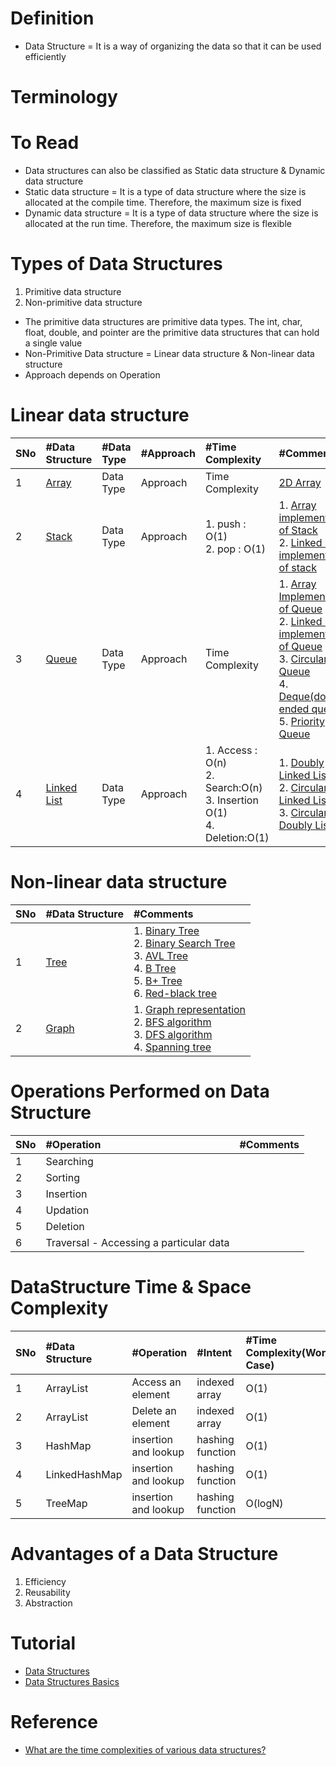 # Definition
* Data Structure = It is a way of organizing the data so that it can be used efficiently

# Terminology

# To Read
* Data structures can also be classified as Static data structure & Dynamic data structure
* Static data structure = It is a type of data structure where the size is allocated at the compile time. Therefore, the maximum size is fixed
* Dynamic data structure = It is a type of data structure where the size is allocated at the run time. Therefore, the maximum size is flexible

# Types of Data Structures
1. Primitive data structure
2. Non-primitive data structure

* The primitive data structures are primitive data types. The int, char, float, double, and pointer are the primitive data structures that can hold a single value
* Non-Primitive Data structure = Linear data structure & Non-linear data structure
* Approach depends on Operation

# Linear data structure
|SNo| #Data Structure  |#Data Type| #Approach |#Time Complexity |#Comments |
| :---| :--- | :--- | :--- | :--- | :--- |
|1 | [Array](https://www.javatpoint.com/data-structure-array) |Data Type |Approach|Time Complexity |[2D Array](https://www.javatpoint.com/data-structure-2d-array) |
|2 | [Stack](https://www.javatpoint.com/data-structure-stack) |Data Type| Approach|1. push : O(1) <br /> 2. pop : O(1) | 1. [Array implementation of Stack](https://www.javatpoint.com/ds-array-implementation-of-stack)  <br>2. [Linked list implementation of stack](https://www.javatpoint.com/ds-linked-list-implementation-of-stack)|
|3 | [Queue](https://www.javatpoint.com/data-structure-queue) |Data Type| Approach|Time Complexity | 1. [Array Implementation of Queue](https://www.javatpoint.com/array-representation-of-queue)  <br>2. [Linked List implementation of Queue](https://www.javatpoint.com/linked-list-implementation-of-queue)  <br>3. [Circular Queue](https://www.javatpoint.com/circular-queue)  <br>4. [Deque(double-ended queue)](https://www.javatpoint.com/ds-deque)  <br>5. [Priority Queue](https://www.javatpoint.com/ds-priority-queue) |
|4 | [Linked List](https://www.javatpoint.com/singly-linked-list)  | Data Type|Approach| 1. Access : O(n) <br>2. Search:O(n) <br>3. Insertion O(1) <br>4. Deletion:O(1) | 1. [Doubly Linked List](https://www.javatpoint.com/doubly-linked-list)  <br>2. [Circular Linked List](https://www.javatpoint.com/circular-singly-linked-list)  <br>3. [Circular Doubly List](https://www.javatpoint.com/circular-doubly-linked-list) |




# Non-linear data structure
|SNo| #Data Structure  | #Comments |
| :---| :--- | :--- | 
|1 | [Tree](https://www.javatpoint.com/tree) |1. [Binary Tree](https://www.javatpoint.com/binary-tree) <br>2. [Binary Search Tree](https://www.javatpoint.com/binary-search-tree) <br>3. [AVL Tree](https://www.javatpoint.com/avl-tree) <br>4. [B Tree](https://www.javatpoint.com/b-tree) <br>5. [B+ Tree](https://www.javatpoint.com/b-plus-tree) <br>6. [Red-black tree](https://www.javatpoint.com/red-black-tree)|
|2| [Graph](https://www.javatpoint.com/ds-graph) | 1. [Graph representation](https://www.javatpoint.com/graph-representation) <br>2. [BFS algorithm](https://www.javatpoint.com/breadth-first-search-algorithm) <br>3. [DFS algorithm](https://www.javatpoint.com/depth-first-search-algorithm) <br>4. [Spanning tree](https://www.javatpoint.com/spanning-tree)|

# Operations Performed on Data Structure
|SNo| #Operation | #Comments |
| :---| :--- | :--- | 
|1 | Searching |  |
| 2| Sorting | |
|3 | Insertion | |
|4 | Updation | |
|5 | Deletion | |
|6 | Traversal - Accessing a particular data | |

# DataStructure Time & Space Complexity
|SNo| #Data Structure | #Operation | #Intent | #Time Complexity(Worest Case) | #Space Complexity(Auxiliary space + Input size) |
| :---| :--- | :--- | :--- |:--- |:--- |
|1 | ArrayList | Access an element |indexed array | O(1)  |O(n) | 
|2 | ArrayList | Delete an element |indexed array| O(1)  |O(n) | 
|3 | HashMap | insertion and lookup |hashing function| O(1)  | |
|4 | LinkedHashMap | insertion and lookup |hashing function| O(1)  | |
|5 | TreeMap | insertion and lookup |hashing function| O(logN)  | |

# Advantages of a Data Structure
1. Efficiency
2. Reusability
3. Abstraction

# Tutorial
* [Data Structures](https://www.geeksforgeeks.org/data-structures/)
* [Data Structures Basics](https://www.javatpoint.com/data-structure-tutorial)

# Reference
* [What are the time complexities of various data structures?](https://stackoverflow.com/questions/7294634/what-are-the-time-complexities-of-various-data-structures)

